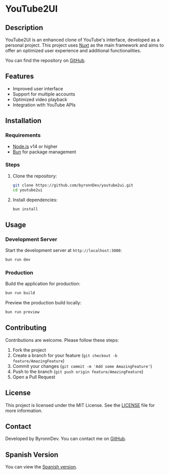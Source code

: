
# YouTube2UI

## Description

YouTube2UI is an enhanced clone of YouTube's interface, developed as a personal project. This project uses [Nuxt](https://nuxt.com/) as the main framework and aims to offer an optimized user experience and additional functionalities.

You can find the repository on [GitHub](https://github.com/byronnDev/youtube2ui).

## Features

- Improved user interface
- Support for multiple accounts
- Optimized video playback
- Integration with YouTube APIs

## Installation

### Requirements

- [Node.js](https://nodejs.org/) v14 or higher
- [Bun](https://bun.sh/) for package management

### Steps

1. Clone the repository:

    ```bash
    git clone https://github.com/byronnDev/youtube2ui.git
    cd youtube2ui
    ```

2. Install dependencies:

    ```bash
    bun install
    ```

## Usage

### Development Server

Start the development server at `http://localhost:3000`:

```bash
bun run dev
```

### Production

Build the application for production:

```bash
bun run build
```

Preview the production build locally:

```bash
bun run preview
```

## Contributing

Contributions are welcome. Please follow these steps:

1. Fork the project
2. Create a branch for your feature (`git checkout -b feature/AmazingFeature`)
3. Commit your changes (`git commit -m 'Add some AmazingFeature'`)
4. Push to the branch (`git push origin feature/AmazingFeature`)
5. Open a Pull Request

## License

This project is licensed under the MIT License. See the [LICENSE](LICENSE) file for more information.

## Contact

Developed by ByronnDev. You can contact me on [GitHub](https://github.com/byronnDev).

## Spanish Version

You can view the [Spanish version](README.md).